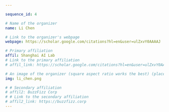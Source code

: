 ```yaml
---

sequence_id: 4

# Name of the organizer
name: Li Chen

# Link to the organizer's webpage
webpage: https://scholar.google.com/citations?hl=en&user=ulZxvY0AAAAJ

# Primary affiliation
affil: Shanghai AI Lab
# Link to the primary affiliation
# affil_link: https://scholar.google.com/citations?hl=en&user=ulZxvY0AAAAJ

# An image of the organizer (square aspect ratio works the best) (place in the `assets/img/organizers` directory)
img: li_chen.png

# # Secondary affiliation
# affil2: BuzzFizz Corp
# # Link to the secondary affiliation
# affil2_link: https://buzzfizz.corp
---
```

